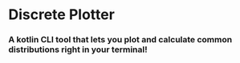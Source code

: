 # Discrete Plotter
### A kotlin CLI tool that lets you plot and calculate common distributions right in your terminal!
